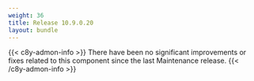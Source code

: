 ```yaml
---
weight: 36
title: Release 10.9.0.20
layout: bundle
---
```



{{< c8y-admon-info >}}
There have been no significant improvements or fixes related to this component since the last Maintenance release.
{{< /c8y-admon-info >}}
